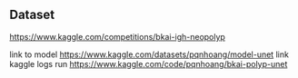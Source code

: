 ## Dataset
https://www.kaggle.com/competitions/bkai-igh-neopolyp

link to model https://www.kaggle.com/datasets/pqnhoang/model-unet
link kaggle logs run https://www.kaggle.com/code/pqnhoang/bkai-polyp-unet
